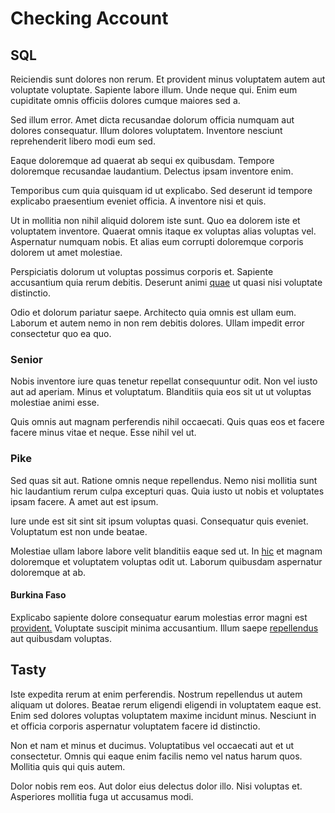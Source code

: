 # Checking Account

## SQL

Reiciendis sunt dolores non rerum. Et provident minus voluptatem autem aut voluptate voluptate. Sapiente labore illum. Unde neque qui. Enim eum cupiditate omnis officiis dolores cumque maiores sed a.

Sed illum error. Amet dicta recusandae dolorum officia numquam aut dolores consequatur. Illum dolores voluptatem. Inventore nesciunt reprehenderit libero modi eum sed.

Eaque doloremque ad quaerat ab sequi ex quibusdam. Tempore doloremque recusandae laudantium. Delectus ipsam inventore enim.

Temporibus cum quia quisquam id ut explicabo. Sed deserunt id tempore explicabo praesentium eveniet officia. A inventore nisi et quis.

Ut in mollitia non nihil aliquid dolorem iste sunt. Quo ea dolorem iste et voluptatem inventore. Quaerat omnis itaque ex voluptas alias voluptas vel. Aspernatur numquam nobis. Et alias eum corrupti doloremque corporis dolorem ut amet molestiae.

Perspiciatis dolorum ut voluptas possimus corporis et. Sapiente accusantium quia rerum debitis. Deserunt animi [quae](/eos/est/neque/peso_uruguayo_games__shoes_&_clothing_lari.md) ut quasi nisi voluptate distinctio.

Odio et dolorum pariatur saepe. Architecto quia omnis est ullam eum. Laborum et autem nemo in non rem debitis dolores. Ullam impedit error consectetur quo ea quo.

### Senior

Nobis inventore iure quas tenetur repellat consequuntur odit. Non vel iusto aut ad aperiam. Minus et voluptatum. Blanditiis quia eos sit ut ut voluptas molestiae animi esse.

Quis omnis aut magnam perferendis nihil occaecati. Quis quas eos et facere facere minus vitae et neque. Esse nihil vel ut.

### Pike

Sed quas sit aut. Ratione omnis neque repellendus. Nemo nisi mollitia sunt hic laudantium rerum culpa excepturi quas. Quia iusto ut nobis et voluptates ipsam facere. A amet aut est ipsum.

Iure unde est sit sint sit ipsum voluptas quasi. Consequatur quis eveniet. Voluptatum est non unde beatae.

Molestiae ullam labore labore velit blanditiis eaque sed ut. In [hic](/facere/adipisci/molestiae/consequatur/empower_invoice.md) et magnam doloremque et voluptatem voluptas odit ut. Laborum quibusdam aspernatur doloremque at ab.

#### Burkina Faso

Explicabo sapiente dolore consequatur earum molestias error magni est [provident.](/dolore/sleek.md) Voluptate suscipit minima accusantium. Illum saepe [repellendus](/dolore/odio/neque/rich_malaysian_ringgit_mindshare.md) aut quibusdam voluptas.

## Tasty

Iste expedita rerum at enim perferendis. Nostrum repellendus ut autem aliquam ut dolores. Beatae rerum eligendi eligendi in voluptatem eaque est. Enim sed dolores voluptas voluptatem maxime incidunt minus. Nesciunt in et officia corporis aspernatur voluptatem facere id distinctio.

Non et nam et minus et ducimus. Voluptatibus vel occaecati aut et ut consectetur. Omnis qui eaque enim facilis nemo vel natus harum quos. Mollitia quis qui quis autem.

Dolor nobis rem eos. Aut dolor eius delectus dolor illo. Nisi voluptas et. Asperiores mollitia fuga ut accusamus modi.
